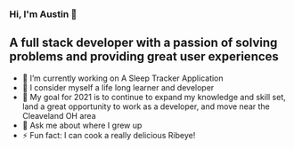 ### Hi, I'm Austin 👋

## A full stack developer with a passion of solving problems and providing great user experiences

- 🔭 I’m currently working on A Sleep Tracker Application
- 🌱 I consider myself a life long learner and developer
- 🚀 My goal for 2021 is to continue to expand my knowledge and skill set, land a great opportunity to work as a developer, and move near the Cleaveland OH area
- 💬 Ask me about where I grew up
- ⚡ Fun fact: I can cook a really delicious Ribeye!

